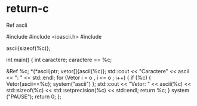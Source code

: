 # return-c
Ref ascii

#include <iotream>
  #include <ioascii.h>
  #include <iomanip>
  
ascii{sizeof(%c)};

int main()
{
int caractere;
caractere == %c;

&Ref %c;
*(*ascii)ptr;
vetor[]{ascii(%c)};
std::cout << "Caractere" << ascii << ": " << std::endl;
for (Vetor i = o , i <= o ; i++)
{
  if (%c)
  {
    Vetor{ascii==%c};
    system("ascii")
  };
  std::cout << "Vetor: " << ascii(%c) << std::sizeof(%c) << std::setprecision(%c) << std::endl;
  return %c;
}
system ("PAUSE");
return 0;
};

